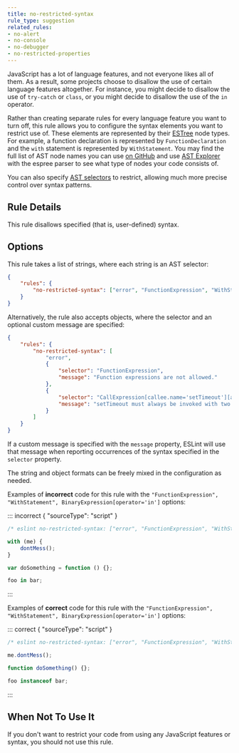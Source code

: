 ```yaml
---
title: no-restricted-syntax
rule_type: suggestion
related_rules:
- no-alert
- no-console
- no-debugger
- no-restricted-properties
---
```



JavaScript has a lot of language features, and not everyone likes all of them. As a result, some projects choose to disallow the use of certain language features altogether. For instance, you might decide to disallow the use of `try-catch` or `class`, or you might decide to disallow the use of the `in` operator.

Rather than creating separate rules for every language feature you want to turn off, this rule allows you to configure the syntax elements you want to restrict use of. These elements are represented by their [ESTree](https://github.com/estree/estree) node types. For example, a function declaration is represented by `FunctionDeclaration` and the `with` statement is represented by `WithStatement`. You may find the full list of AST node names you can use [on GitHub](https://github.com/eslint/js/blob/main/packages/eslint-visitor-keys/lib/visitor-keys.js) and use [AST Explorer](https://astexplorer.net/) with the espree parser to see what type of nodes your code consists of.

You can also specify [AST selectors](../extend/selectors) to restrict, allowing much more precise control over syntax patterns.

## Rule Details

This rule disallows specified (that is, user-defined) syntax.

## Options

This rule takes a list of strings, where each string is an AST selector:

```json
{
    "rules": {
        "no-restricted-syntax": ["error", "FunctionExpression", "WithStatement", "BinaryExpression[operator='in']"]
    }
}
```

Alternatively, the rule also accepts objects, where the selector and an optional custom message are specified:

```json
{
    "rules": {
        "no-restricted-syntax": [
            "error",
            {
                "selector": "FunctionExpression",
                "message": "Function expressions are not allowed."
            },
            {
                "selector": "CallExpression[callee.name='setTimeout'][arguments.length!=2]",
                "message": "setTimeout must always be invoked with two arguments."
            }
        ]
    }
}
```

If a custom message is specified with the `message` property, ESLint will use that message when reporting occurrences of the syntax specified in the `selector` property.

The string and object formats can be freely mixed in the configuration as needed.

Examples of **incorrect** code for this rule with the `"FunctionExpression", "WithStatement", BinaryExpression[operator='in']` options:

::: incorrect { "sourceType": "script" }

```js
/* eslint no-restricted-syntax: ["error", "FunctionExpression", "WithStatement", "BinaryExpression[operator='in']"] */

with (me) {
    dontMess();
}

var doSomething = function () {};

foo in bar;
```

:::

Examples of **correct** code for this rule with the `"FunctionExpression", "WithStatement", BinaryExpression[operator='in']` options:

::: correct { "sourceType": "script" }

```js
/* eslint no-restricted-syntax: ["error", "FunctionExpression", "WithStatement", "BinaryExpression[operator='in']"] */

me.dontMess();

function doSomething() {};

foo instanceof bar;
```

:::

## When Not To Use It

If you don't want to restrict your code from using any JavaScript features or syntax, you should not use this rule.
